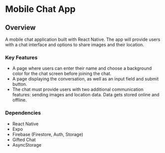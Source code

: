# Mobile Chat App

## Overview

A mobile chat application built with React Native. The app will provide users with a chat interface and options to share images and their location.

### Key Features

- A page where users can enter their name and choose a background color for the chat screen before joining the chat.
- A page displaying the conversation, as well as an input field and submit button.
- The chat must provide users with two additional communication features: sending images and location data.
  Data gets stored online and offline.

### Dependencies

- React Native
- Expo
- Firebase (Firestore, Auth, Storage)
- Gifted Chat
- AsyncStorage
